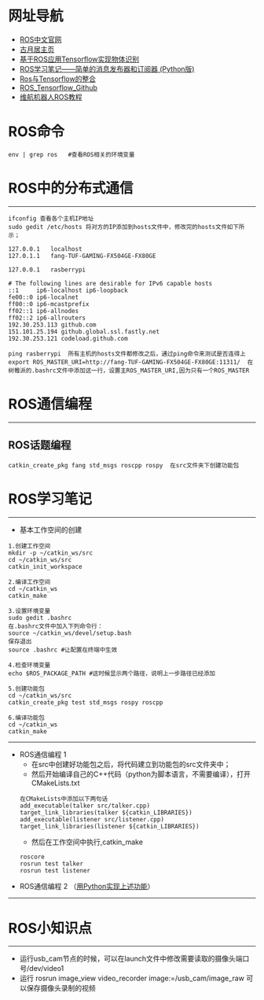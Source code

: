 # 网址导航
- [ROS中文官网](http://wiki.ros.org/cn)
- [古月居主页](http://www.guyuehome.com/)
- [基于ROS应用Tensorflow实现物体识别](https://blog.csdn.net/qq_37464350/article/details/81009695)
- [ROS学习笔记——简单的消息发布器和订阅器 (Python版)](https://blog.csdn.net/florida_tang/article/details/79601168)
- [Ros与Tensorflow的整合](https://blog.csdn.net/xuanlvxin/article/details/80325736)
- [ROS_Tensorflow_Github](https://github.com/cong/ros_tensorflow)
- [维航机器人ROS教程](http://www.wh-robot.com/whb/?page_id=70)

# ROS命令
```shell
env | grep ros   #查看ROS相关的环境变量
```

# ROS中的分布式通信
---
```shell
ifconfig 查看各个主机IP地址
sudo gedit /etc/hosts 将对方的IP添加到hosts文件中，修改完的hosts文件如下所示；
```


```seq
127.0.0.1	localhost
127.0.1.1	fang-TUF-GAMING-FX504GE-FX80GE

127.0.0.1 	rasberrypi

# The following lines are desirable for IPv6 capable hosts
::1     ip6-localhost ip6-loopback
fe00::0 ip6-localnet
ff00::0 ip6-mcastprefix
ff02::1 ip6-allnodes
ff02::2 ip6-allrouters
192.30.253.113 github.com
151.101.25.194 github.global.ssl.fastly.net
192.30.253.121 codeload.github.com
```

```shell
ping rasberrypi  所有主机的hosts文件都修改之后，通过ping命令来测试是否连得上
export ROS_MASTER_URI=http://fang-TUF-GAMING-FX504GE-FX80GE:11311/  在树莓派的.bashrc文件中添加这一行，设置主ROS_MASTER_URI,因为只有一个ROS_MASTER
```
# ROS通信编程
-----
## ROS话题编程
```shell
catkin_create_pkg fang std_msgs roscpp rospy  在src文件夹下创建功能包
```

# ROS学习笔记
---
- 基本工作空间的创建
```shell
1.创建工作空间
mkdir -p ~/catkin_ws/src
cd ~/catkin_ws/src
catkin_init_workspace

2.编译工作空间
cd ~/catkin_ws
catkin_make

3.设置环境变量
sudo gedit .bashrc
在.bashrc文件中加入下列命令行：
source ~/catkin_ws/devel/setup.bash
保存退出
source .bashrc #让配置在终端中生效

4.检查环境变量
echo $ROS_PACKAGE_PATH #这时候显示两个路径，说明上一步路径已经添加

5.创建功能包
cd ~/catkin_ws/src
catkin_create_pkg test std_msgs rospy roscpp

6.编译功能包
cd ~/catkin_ws
catkin_make
```
---
- ROS通信编程 1
  - 在src中创建好功能包之后，将代码建立到功能包的src文件夹中；
  - 然后开始编译自己的C++代码（python为脚本语言，不需要编译），打开CMakeLists.txt
  ```shell
  在CMakeLists中添加以下两句话
  add_executable(talker src/talker.cpp)
  target_link_libraries(talker ${catkin_LIBRARIES})
  add_executable(listener src/listener.cpp)
  target_link_libraries(listener ${catkin_LIBRARIES})
  ```
  - 然后在工作空间中执行,catkin_make
  ```shell
  roscore
  rosrun test talker
  rosrun test listener
  ```
 - ROS通信编程 2 （[用Python实现上述功能](https://www.cnblogs.com/sea-stream/p/10246046.html)）
 ---
 
 
 # ROS小知识点
---
- 运行usb_cam节点的时候，可以在launch文件中修改需要读取的摄像头端口号/dev/video1
- 运行 rosrun image_view video_recorder image:=/usb_cam/image_raw 可以保存摄像头录制的视频
 
 
 
